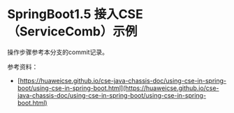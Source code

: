 # SpringBoot1.5 接入CSE（ServiceComb）示例

操作步骤参考本分支的commit记录。

参考资料：
- [https://huaweicse.github.io/cse-java-chassis-doc/using-cse-in-spring-boot/using-cse-in-spring-boot.html](https://huaweicse.github.io/cse-java-chassis-doc/using-cse-in-spring-boot/using-cse-in-spring-boot.html)
